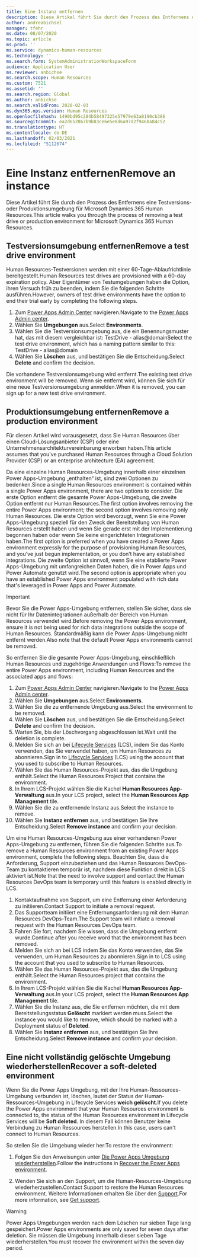 ```yaml
---
title: Eine Instanz entfernen
description: Diese Artikel führt Sie durch den Prozess des Entfernens eine Testversions- oder Produktionsumgebung für Microsoft Dynamics 365 Human Resources.
author: andreabichsel
manager: tfehr
ms.date: 08/07/2020
ms.topic: article
ms.prod: ''
ms.service: dynamics-human-resources
ms.technology: ''
ms.search.form: SystemAdministrationWorkspaceForm
audience: Application User
ms.reviewer: anbichse
ms.search.scope: Human Resources
ms.custom: 7521
ms.assetid: ''
ms.search.region: Global
ms.author: anbichse
ms.search.validFrom: 2020-02-03
ms.dyn365.ops.version: Human Resources
ms.openlocfilehash: 1490bd95c284b58497325e57979e63a8190cb386
ms.sourcegitcommit: ea2d652867b9b83ce6e5e8d6a97d2f9460a84c52
ms.translationtype: HT
ms.contentlocale: de-DE
ms.lasthandoff: 02/03/2021
ms.locfileid: "5112674"
---
```

# <a name="remove-an-instance"></a><span data-ttu-id="80c2e-103">Eine Instanz entfernen</span><span class="sxs-lookup"><span data-stu-id="80c2e-103">Remove an instance</span></span>

<span data-ttu-id="80c2e-104">Diese Artikel führt Sie durch den Prozess des Entfernens eine Testversions- oder Produktionsumgebung für Microsoft Dynamics 365 Human Resources.</span><span class="sxs-lookup"><span data-stu-id="80c2e-104">This article walks you through the process of removing a test drive or production environment for Microsoft Dynamics 365 Human Resources.</span></span>

## <a name="remove-a-test-drive-environment"></a><span data-ttu-id="80c2e-105">Testversionsumgebung entfernen</span><span class="sxs-lookup"><span data-stu-id="80c2e-105">Remove a test drive environment</span></span>

<span data-ttu-id="80c2e-106">Human Resources-Testversionen werden mit einer 60-Tage-Ablaufrichtlinie bereitgestellt.</span><span class="sxs-lookup"><span data-stu-id="80c2e-106">Human Resources test drives are provisioned with a 60-day expiration policy.</span></span> <span data-ttu-id="80c2e-107">Aber Eigentümer von Testumgebungen haben die Option, ihren Versuch früh zu beenden, indem Sie die folgenden Schritte ausführen.</span><span class="sxs-lookup"><span data-stu-id="80c2e-107">However, owners of test drive environments have the option to end their trial early by completing the following steps.</span></span> 

1. <span data-ttu-id="80c2e-108">Zum [Power Apps Admin Center](https://admin.businessplatform.microsoft.com/) navigieren.</span><span class="sxs-lookup"><span data-stu-id="80c2e-108">Navigate to the [Power Apps Admin center](https://admin.businessplatform.microsoft.com/).</span></span>
2. <span data-ttu-id="80c2e-109">Wählen Sie **Umgebungen** aus.</span><span class="sxs-lookup"><span data-stu-id="80c2e-109">Select **Environments**.</span></span>
3. <span data-ttu-id="80c2e-110">Wählen Sie die Testversionsumgebung aus, die ein Benennungsmuster hat, das mit diesem vergleichbar ist: TestDrive - alias@domain</span><span class="sxs-lookup"><span data-stu-id="80c2e-110">Select the test drive environment, which has a naming pattern similar to this: TestDrive - alias@domain</span></span>
4. <span data-ttu-id="80c2e-111">Wählen Sie **Löschen** aus, und bestätigen Sie die Entscheidung.</span><span class="sxs-lookup"><span data-stu-id="80c2e-111">Select **Delete** and confirm the decision.</span></span> 

<span data-ttu-id="80c2e-112">Die vorhandene Testversionsumgebung wird entfernt.</span><span class="sxs-lookup"><span data-stu-id="80c2e-112">The existing test drive environment will be removed.</span></span> <span data-ttu-id="80c2e-113">Wenn sie entfernt wird, können Sie sich für eine neue Testversionsumgebung anmelden.</span><span class="sxs-lookup"><span data-stu-id="80c2e-113">When it is removed, you can sign up for a new test drive environment.</span></span> 

## <a name="remove-a-production-environment"></a><span data-ttu-id="80c2e-114">Produktionsumgebung entfernen</span><span class="sxs-lookup"><span data-stu-id="80c2e-114">Remove a production environment</span></span>

<span data-ttu-id="80c2e-115">Für diesen Artikel wird vorausgesetzt, dass Sie Human Resources über einen Cloud-Lösungsanbieter (CSP) oder eine Unternehmensarchitekturvereinbarung erworben haben.</span><span class="sxs-lookup"><span data-stu-id="80c2e-115">This article assumes that you've purchased Human Resources through a Cloud Solution Provider (CSP) or an enterprise architecture (EA) agreement.</span></span> 

<span data-ttu-id="80c2e-116">Da eine einzelne Human Resources-Umgebung innerhalb einer einzelnen Power Apps-Umgebung „enthalten“ ist, sind zwei Optionen zu bedenken.</span><span class="sxs-lookup"><span data-stu-id="80c2e-116">Since a single Human Resources environment is contained within a single Power Apps environment, there are two options to consider.</span></span> <span data-ttu-id="80c2e-117">Die erste Option entfernt die gesamte Power Apps-Umgebung, die zweite Option entfernt nur Human Resources.</span><span class="sxs-lookup"><span data-stu-id="80c2e-117">The first option involves removing the entire Power Apps environment; the second option involves removing only Human Resources.</span></span> <span data-ttu-id="80c2e-118">Die erste Option wird bevorzugt, wenn Sie eine Power Apps-Umgebung speziell für den Zweck der Bereitstellung von Human Resources erstellt haben und wenn Sie gerade erst mit der Implementierung begonnen haben oder wenn Sie keine eingerichteten Integrationen haben.</span><span class="sxs-lookup"><span data-stu-id="80c2e-118">The first option is preferred when you have created a Power Apps environment expressly for the purpose of provisioning Human Resources, and you've just begun implementation, or you don’t have any established integrations.</span></span> <span data-ttu-id="80c2e-119">Die zweite Option ist sinnvoll, wenn Sie eine etablierte Power Apps-Umgebung mit umfangreichen Daten haben, die in Power Apps und Power Automate genutzt wird.</span><span class="sxs-lookup"><span data-stu-id="80c2e-119">The second option is appropriate when you have an established Power Apps environment populated with rich data that's leveraged in Power Apps and Power Automate.</span></span>

> [!Important]
> <span data-ttu-id="80c2e-120">Bevor Sie die Power Apps-Umgebung entfernen, stellen Sie sicher, dass sie nicht für Ihr Datenintegrationen außerhalb der Bereich von Human Resources verwendet wird.</span><span class="sxs-lookup"><span data-stu-id="80c2e-120">Before removing the Power Apps environment, ensure it is not being used for rich data integrations outside the scope of Human Resources.</span></span> <span data-ttu-id="80c2e-121">Standardmäßig kann die Power Apps-Umgebung nicht entfernt werden.</span><span class="sxs-lookup"><span data-stu-id="80c2e-121">Also note that the default Power Apps environments cannot be removed.</span></span> 

<span data-ttu-id="80c2e-122">So entfernen Sie die gesamte Power Apps-Umgebung, einschließlich Human Resources und zugehörige Anwendungen und Flows:</span><span class="sxs-lookup"><span data-stu-id="80c2e-122">To remove the entire Power Apps environment, including Human Resources and the associated apps and flows:</span></span>

1. <span data-ttu-id="80c2e-123">Zum [Power Apps Admin Center](https://admin.businessplatform.microsoft.com/) navigieren.</span><span class="sxs-lookup"><span data-stu-id="80c2e-123">Navigate to the [Power Apps Admin center](https://admin.businessplatform.microsoft.com/).</span></span>
2. <span data-ttu-id="80c2e-124">Wählen Sie **Umgebungen** aus.</span><span class="sxs-lookup"><span data-stu-id="80c2e-124">Select **Environments**.</span></span>
3. <span data-ttu-id="80c2e-125">Wählen Sie die zu entfernende Umgebung aus.</span><span class="sxs-lookup"><span data-stu-id="80c2e-125">Select the environment to be removed.</span></span>
4. <span data-ttu-id="80c2e-126">Wählen Sie **Löschen** aus, und bestätigen Sie die Entscheidung.</span><span class="sxs-lookup"><span data-stu-id="80c2e-126">Select **Delete** and confirm the decision.</span></span> 
5. <span data-ttu-id="80c2e-127">Warten Sie, bis der Löschvorgang abgeschlossen ist.</span><span class="sxs-lookup"><span data-stu-id="80c2e-127">Wait until the deletion is complete.</span></span>
6. <span data-ttu-id="80c2e-128">Melden Sie sich an bei [Lifecycle Services](https://lcs.dynamics.com/Logon/Index) (LCS), indem Sie das Konto verwenden, das Sie verwendet haben, um Human Resources zu abonnieren.</span><span class="sxs-lookup"><span data-stu-id="80c2e-128">Sign in to [Lifecycle Services](https://lcs.dynamics.com/Logon/Index) (LCS) using the account that you used to subscribe to Human Resources.</span></span> 
7. <span data-ttu-id="80c2e-129">Wählen Sie das Human Resources-Projekt aus, das die Umgebung enthält.</span><span class="sxs-lookup"><span data-stu-id="80c2e-129">Select the Human Resources Project that contains the environment.</span></span> 
8. <span data-ttu-id="80c2e-130">In Ihrem LCS-Projekt wählen Sie die Kachel **Human Resources App-Verwaltung** aus.</span><span class="sxs-lookup"><span data-stu-id="80c2e-130">In your LCS project, select the **Human Resources App Management** tile.</span></span> 
9. <span data-ttu-id="80c2e-131">Wählen Sie die zu entfernende Instanz aus.</span><span class="sxs-lookup"><span data-stu-id="80c2e-131">Select the instance to remove.</span></span> 
10. <span data-ttu-id="80c2e-132">Wählen Sie **Instanz entfernen** aus, und bestätigen Sie Ihre Entscheidung.</span><span class="sxs-lookup"><span data-stu-id="80c2e-132">Select **Remove instance** and confirm your decision.</span></span>  

<span data-ttu-id="80c2e-133">Um eine Human Resources-Umgebung aus einer vorhandenen Power Apps-Umgebung zu entfernen, führen Sie die folgenden Schritte aus.</span><span class="sxs-lookup"><span data-stu-id="80c2e-133">To remove a Human Resources environment from an existing Power Apps environment, complete the following steps.</span></span> <span data-ttu-id="80c2e-134">Beachten Sie, dass die Anforderung, Support einzubeziehen und das Human Resources DevOps-Team zu kontaktieren temporär ist, nachdem diese Funktion direkt in LCS aktiviert ist.</span><span class="sxs-lookup"><span data-stu-id="80c2e-134">Note that the need to involve support and contact the Human Resources DevOps team is temporary until this feature is enabled directly in LCS.</span></span>

1. <span data-ttu-id="80c2e-135">Kontaktaufnahme von Support, um eine Entfernung einer Anforderung zu initiieren.</span><span class="sxs-lookup"><span data-stu-id="80c2e-135">Contact Support to initiate a removal request.</span></span>
2. <span data-ttu-id="80c2e-136">Das Supportteam initiiert eine Entfernungsanforderung mit dem Human Resources DevOps-Team.</span><span class="sxs-lookup"><span data-stu-id="80c2e-136">The Support team will initiate a removal request with the Human Resources DevOps team.</span></span> 
3. <span data-ttu-id="80c2e-137">Fahren Sie fort, nachdem Sie wissen, dass die Umgebung entfernt wurde.</span><span class="sxs-lookup"><span data-stu-id="80c2e-137">Continue after you receive word that the environment has been removed.</span></span>
4. <span data-ttu-id="80c2e-138">Melden Sie sich an bei LCS indem Sie das Konto verwenden, das Sie verwenden, um Human Resources zu abonnieren.</span><span class="sxs-lookup"><span data-stu-id="80c2e-138">Sign in to LCS using the account that you used to subscribe to Human Resources.</span></span> 
5. <span data-ttu-id="80c2e-139">Wählen Sie das Human Resources-Projekt aus, das die Umgebung enthält.</span><span class="sxs-lookup"><span data-stu-id="80c2e-139">Select the Human Resources project that contains the environment.</span></span> 
6. <span data-ttu-id="80c2e-140">In Ihrem LCS-Projekt wählen Sie die Kachel **Human Resources App-Verwaltung** aus.</span><span class="sxs-lookup"><span data-stu-id="80c2e-140">In your LCS project, select the **Human Resources App Management** tile.</span></span> 
7. <span data-ttu-id="80c2e-141">Wählen Sie die Instanz aus, die Sie entfernen möchten, die mit dem Bereitstellungsstatus **Gelöscht** markiert werden muss.</span><span class="sxs-lookup"><span data-stu-id="80c2e-141">Select the instance you would like to remove, which should be marked with a Deployment status of **Deleted**.</span></span>
8. <span data-ttu-id="80c2e-142">Wählen Sie **Instanz entfernen** aus, und bestätigen Sie Ihre Entscheidung.</span><span class="sxs-lookup"><span data-stu-id="80c2e-142">Select **Remove instance** and confirm your decision.</span></span> 

## <a name="recover-a-soft-deleted-environment"></a><span data-ttu-id="80c2e-143">Eine nicht vollständig gelöschte Umgebung wiederherstellen</span><span class="sxs-lookup"><span data-stu-id="80c2e-143">Recover a soft-deleted environment</span></span>

<span data-ttu-id="80c2e-144">Wenn Sie die Power Apps Umgebung, mit der Ihre Human-Ressources-Umgebung verbunden ist, löschen, lautet der Status der Human-Ressources-Umgebung in Lifecycle Services **weich gelöscht**.</span><span class="sxs-lookup"><span data-stu-id="80c2e-144">If you delete the Power Apps environment that your Human Resources environment is connected to, the status of the Human Resources environment in Lifecycle Services will be **Soft deleted**.</span></span> <span data-ttu-id="80c2e-145">In diesem Fall können Benutzer keine Verbindung zu Human Ressources herstellen.</span><span class="sxs-lookup"><span data-stu-id="80c2e-145">In this case, users can't connect to Human Resources.</span></span>

<span data-ttu-id="80c2e-146">So stellen Sie die Umgebung wieder her:</span><span class="sxs-lookup"><span data-stu-id="80c2e-146">To restore the environment:</span></span>

1. <span data-ttu-id="80c2e-147">Folgen Sie den Anweisungen unter [Die Power Apps Umgebung wiederherstellen](/power-platform/admin/recover-environment.md).</span><span class="sxs-lookup"><span data-stu-id="80c2e-147">Follow the instructions in [Recover the Power Apps environment](/power-platform/admin/recover-environment.md).</span></span>

2. <span data-ttu-id="80c2e-148">Wenden Sie sich an den Support, um die Human-Resources-Umgebung wiederherzustellen.</span><span class="sxs-lookup"><span data-stu-id="80c2e-148">Contact Support to restore the Human Resources environment.</span></span> <span data-ttu-id="80c2e-149">Weitere Informationen erhalten Sie über den [Support](hr-admin-troubleshooting-support.md).</span><span class="sxs-lookup"><span data-stu-id="80c2e-149">For more information, see [Get support](hr-admin-troubleshooting-support.md).</span></span>

> [!Warning]
> <span data-ttu-id="80c2e-150">Power Apps Umgebungen werden nach dem Löschen nur sieben Tage lang gespeichert.</span><span class="sxs-lookup"><span data-stu-id="80c2e-150">Power Apps environments are only saved for seven days after deletion.</span></span> <span data-ttu-id="80c2e-151">Sie müssen die Umgebung innerhalb dieser sieben Tage wiederherstellen.</span><span class="sxs-lookup"><span data-stu-id="80c2e-151">You must recover the environment within the seven day period.</span></span>
